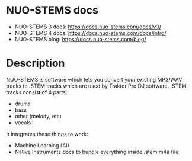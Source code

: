 # NUO-STEMS docs

- NUO-STEMS 3 docs: https://docs.nuo-stems.com/docs/v3/
- NUO-STEMS 4 docs: https://docs.nuo-stems.com/docs/intro/
- NUO-STEMS blog: https://docs.nuo-stems.com/blog/

# Description

NUO-STEMS is software which lets you convert your existing MP3/WAV tracks to .STEM tracks which are used by Traktor Pro DJ software.
.STEM tracks consist of 4 parts:

- drums
- bass
- other (melody, etc)
- vocals

It integrates these things to work:

- Machine Learning (AI)
- Native Instruments docs to bundle everything inside .stem.m4a file
